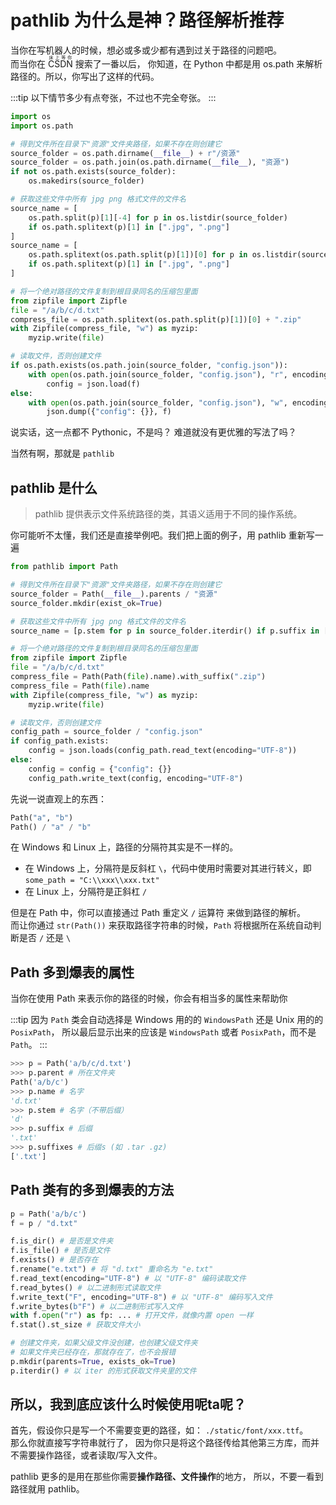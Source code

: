 # pathlib 为什么是神？路径解析推荐

当你在写机器人的时候，想必或多或少都有遇到过关于路径的问题吧。  
而当你在 <ruby>CSDN<rp>(</rp><rt>床上等你</rt><rp>)</rp></ruby> 搜索了一番以后，
你知道，在 Python 中都是用 os.path 来解析路径的。所以，你写出了这样的代码。

:::tip
以下情节多少有点夸张，不过也不完全夸张。
:::

```python
import os
import os.path

# 得到文件所在目录下"资源"文件夹路径，如果不存在则创建它
source_folder = os.path.dirname(__file__) + r"/资源"
source_folder = os.path.join(os.path.dirname(__file__), "资源")
if not os.path.exists(source_folder):
    os.makedirs(source_folder)

# 获取这些文件中所有 jpg png 格式文件的文件名
source_name = [
    os.path.split(p)[1][-4] for p in os.listdir(source_folder)
    if os.path.splitext(p)[1] in [".jpg", ".png"]
]
source_name = [
    os.path.splitext(os.path.split(p)[1])[0] for p in os.listdir(source_folder)
    if os.path.splitext(p)[1] in [".jpg", ".png"]
]

# 将一个绝对路径的文件复制到根目录同名的压缩包里面
from zipfile import Zipfle
file = "/a/b/c/d.txt"
compress_file = os.path.splitext(os.path.split(p)[1])[0] + ".zip"
with Zipfile(compress_file, "w") as myzip:
    myzip.write(file)

# 读取文件，否则创建文件
if os.path.exists(os.path.join(source_folder, "config.json")):
    with open(os.path.join(source_folder, "config.json"), "r", encoding="UTF-8") as f:
        config = json.load(f)
else:
    with open(os.path.join(source_folder, "config.json"), "w", encoding="UTF-8") as f:
        json.dump({"config": {}}, f)
```

说实话，这一点都不 Pythonic，不是吗？
难道就没有更优雅的写法了吗？

当然有啊，那就是 `pathlib`

## pathlib 是什么

> pathlib 提供表示文件系统路径的类，其语义适用于不同的操作系统。

你可能听不太懂，我们还是直接举例吧。我们把上面的例子，用 pathlib 重新写一遍

```python
from pathlib import Path

# 得到文件所在目录下"资源"文件夹路径，如果不存在则创建它
source_folder = Path(__file__).parents / "资源"
source_folder.mkdir(exist_ok=True)

# 获取这些文件中所有 jpg png 格式文件的文件名
source_name = [p.stem for p in source_folder.iterdir() if p.suffix in [".jpg", ".jpeg", ".png"]]

# 将一个绝对路径的文件复制到根目录同名的压缩包里面
from zipfile import Zipfle
file = "/a/b/c/d.txt"
compress_file = Path(Path(file).name).with_suffix(".zip")
compress_file = Path(file).name
with Zipfile(compress_file, "w") as myzip:
    myzip.write(file)

# 读取文件，否则创建文件
config_path = source_folder / "config.json"
if config_path.exists:
    config = json.loads(config_path.read_text(encoding="UTF-8"))
else:
    config = config = {"config": {}}
    config_path.write_text(config, encoding="UTF-8")
```

先说一说直观上的东西：

```python
Path("a", "b")
Path() / "a" / "b"
```

在 Windows 和 Linux 上，路径的分隔符其实是不一样的。

- 在 Windows 上，分隔符是反斜杠 `\`，代码中使用时需要对其进行转义，即`some_path = "C:\\xxx\\xxx.txt"`
- 在 Linux 上，分隔符是正斜杠 `/`

但是在 Path 中，你可以直接通过 Path 重定义 `/` 运算符 来做到路径的解析。  
而让你通过 `str(Path())` 来获取路径字符串的时候，`Path` 将根据所在系统自动判断是否 `/` 还是 `\`

## Path 多到爆表的属性

当你在使用 Path 来表示你的路径的时候，你会有相当多的属性来帮助你

:::tip
因为 `Path` 类会自动选择是 Windows 用的的 `WindowsPath` 还是 Unix 用的的 `PosixPath`，
所以最后显示出来的应该是 `WindowsPath` 或者 `PosixPath`，而不是 `Path`。
:::

```python
>>> p = Path('a/b/c/d.txt')
>>> p.parent # 所在文件夹
Path('a/b/c')
>>> p.name # 名字
'd.txt'
>>> p.stem # 名字（不带后缀）
'd'
>>> p.suffix # 后缀
'.txt'
>>> p.suffixes # 后缀s (如 .tar .gz)
['.txt']
```

## Path 类有的多到爆表的方法

```python
p = Path('a/b/c')
f = p / "d.txt"

f.is_dir() # 是否是文件夹
f.is_file() # 是否是文件
f.exists() # 是否存在
f.rename("e.txt") # 将 "d.txt" 重命名为 "e.txt"
f.read_text(encoding="UTF-8") # 以 "UTF-8" 编码读取文件
f.read_bytes() # 以二进制形式读取文件
f.write_text("F", encoding="UTF-8") # 以 "UTF-8" 编码写入文件
f.write_bytes(b"F") # 以二进制形式写入文件
with f.open("r") as fp: ... # 打开文件，就像内置 open 一样
f.stat().st_size # 获取文件大小

# 创建文件夹，如果父级文件没创建，也创建父级文件夹
# 如果文件夹已经存在，那就存在了，也不会报错
p.mkdir(parents=True, exists_ok=True)
p.iterdir() # 以 iter 的形式获取文件夹里的文件


```

## 所以，我到底应该什么时候使用呢ta呢？

首先，假设你只是写一个不需要变更的路径，如： `./static/font/xxx.ttf`。  
那么你就直接写字符串就行了，
因为你只是将这个路径传给其他第三方库，而并不需要操作路径，或者读取/写入文件。

pathlib 更多的是用在那些你需要**操作路径、文件操作**的地方，
所以，不要一看到路径就用 pathlib。
